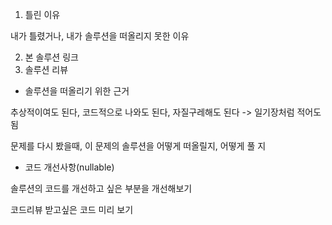 1. 틀린 이유

내가 틀렸거나, 내가 솔루션을 떠올리지 못한 이유

2. 본 솔루션 링크
3. 솔루션 리뷰

- 솔루션을 떠올리기 위한 근거

추상적이여도 된다, 코드적으로 나와도 된다, 자질구레해도 된다 -> 일기장처럼 적어도 됨

문제를 다시 봤을때, 이 문제의 솔루션을 어떻게 떠올릴지, 어떻게 풀 지

- 코드 개선사항(nullable)

솔루션의 코드를 개선하고 싶은 부분을 개선해보기



코드리뷰 받고싶은 코드 미리 보기



